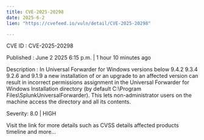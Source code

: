 ```yaml
---
title: CVE-2025-20298
date: 2025-6-2
lien: "https://cvefeed.io/vuln/detail/CVE-2025-20298"

---
```


CVE ID : CVE-2025-20298

Published :  June 2
2025
6:15 p.m. | 1 hour
10 minutes ago

Description : In Universal Forwarder for Windows versions below 9.4.2
9.3.4
9.2.6
and 9.1.9
a new installation of or an upgrade to an affected version can result in incorrect permissions assignment in the Universal Forwarder for Windows Installation directory (by default
C:\Program Files\SplunkUniversalForwarder). This lets non-administrator users on the machine access the directory and all its contents.

Severity: 8.0 | HIGH

Visit the link for more details
such as CVSS details
affected products
timeline
and more...
